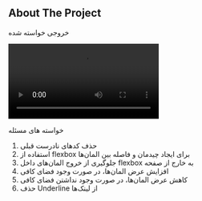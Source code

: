﻿<!-- ABOUT THE PROJECT -->
## About The Project

خروجی خواسته شده

<video  controls>
  <source src="challenge-02.mp4" type="video/mp4">
  <source src="challenge-02.mp4" type="video/ogg">
  Your browser does not support the video tag.
</video>

خواسته های مسئله

1. حذف کدهای نادرست قبلی
2. استفاده از flexbox برای ایجاد چیدمان و فاصله بین المان‌ها
3. جلوگیری از خروج المان‌های داخل flexbox به خارج از صفحه
4. افزایش عرض المان‌ها، در صورت وجود فضای کافی
5. کاهش عرض المان‌ها، در صورت وجود نداشتن فضای کافی
6. حذف Underline از لینک‌ها
